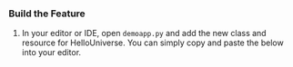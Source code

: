 
### Build the Feature

1. In your editor or IDE, open `demoapp.py` and add the new class and resource for HelloUniverse.  You can simply copy and paste the below into your editor.

